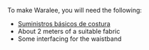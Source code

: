 
To make Waralee, you will need the following:

  - [Suministros básicos de costura](/docs/sewing/basic-sewing-supplies)
  - About 2 meters of a suitable fabric
  - Some interfacing for the waistband
